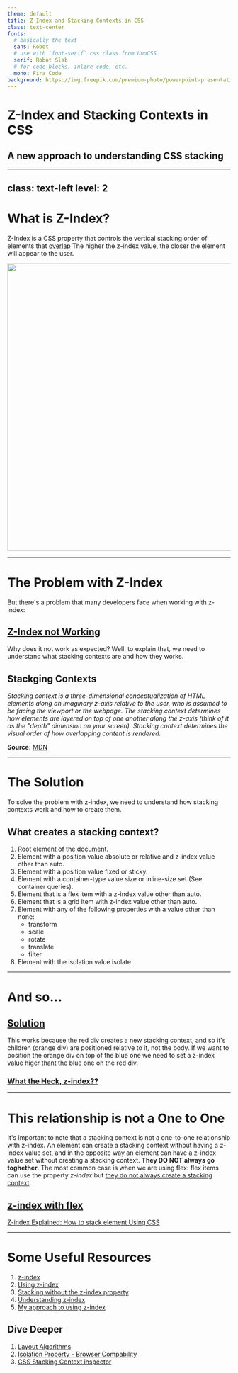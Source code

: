 ```yaml
---
theme: default
title: Z-Index and Stacking Contexts in CSS
class: text-center
fonts:
  # basically the text
  sans: Robot
  # use with `font-serif` css class from UnoCSS
  serif: Robot Slab
  # for code blocks, inline code, etc.
  mono: Fira Code
background: https://img.freepik.com/premium-photo/powerpoint-presentation-gradient-with-some-effects-light-blue-dark-blue_555090-56528.jpg
---
```


# Z-Index and Stacking Contexts in CSS

## A new approach to understanding CSS stacking

---
class: text-left
level: 2
---

# What is Z-Index?

Z-Index is a CSS property that controls the vertical stacking order of elements that <ins>overlap</ins>
The higher the z-index value, the closer the element will appear to the user.

<img src="https://bitsofco.de/img/zeDmwlyRbq-780.png" width="650px" class="mx-auto"/>

---

# The Problem with Z-Index

But there's a problem that many developers face when working with z-index:

## <div class="text-center mb-10 text-blue-300">[Z-Index not Working](https://codepen.io/AndreaMargutti/pen/QwbwaoW?editors=1100)</div>

Why does it not work as expected?
Well, to explain that, we need to understand what stacking contexts are and how they works.

## Stackging Contexts

*Stacking context is a three-dimensional conceptualization of HTML elements along an imaginary z-axis relative to the user, who is assumed to be facing the viewport or the webpage. The stacking context determines how elements are layered on top of one another along the z-axis (think of it as the "depth" dimension on your screen). Stacking context determines the visual order of how overlapping content is rendered.*

<div class="text-end"><strong>Source:</strong> <a href="https://developer.mozilla.org/en-US/docs/Web/CSS/CSS_positioned_layout/Stacking_context">MDN</a></div>

---

# The Solution

To solve the problem with z-index, we need to understand how stacking contexts work and how to create them.

## What creates a stacking context?

<div class="text-sm">

1. Root element of the document.
2. Element with a position value absolute or relative and z-index value other than auto.
3. Element with a position value fixed or sticky.
4. Element with a container-type value size or inline-size set (See container queries).
5. Element that is a flex item with a z-index value other than auto.
6. Element that is a grid item with z-index value other than auto.
7. Element with any of the following properties with a value other than none:
    - transform
    - scale
    - rotate
    - translate
    - filter
8. Element with the isolation value isolate.
    
</div>

---

# And so...

## <div class="text-center mb-10 text-blue-300">[Solution](https://codepen.io/AndreaMargutti/pen/KwpwZjd)</div>

This works because the red div creates a new stacking context, and so it's children (orange div) are positioned relative to it, not the body.
If we want to position the orange div on top of the blue one we need to set a z-index value higer thant the blue one on the red div.

### <span class="text-red-300">[What the Heck, z-index??](https://www.joshwcomeau.com/css/stacking-contexts/)</span>

---

# This relationship is not a One to One

It's important to note that a stacking context is not a one-to-one relationship with z-index. An element can create a stacking context without having a z-index value set, and in
the opposite way an element can have a z-index value set without creating a stacking context. <span class="text-red-600">**They DO NOT always go toghether**</span>.
The most common case is when we are using flex: flex items can use the property *z-index* but <ins>they do not always create a stacking context</ins>.

<!-- TODO: add a codepen example -->

## <a href="https://codepen.io/AndreaMargutti/pen/bNdEGoe?editors=1100" class="text-blue-300">z-index with flex</a>

[Z-index Explained: How to stack element Using CSS](https://medium.com/free-code-camp/z-index-explained-how-to-stack-elements-using-css-7c5aa0f179b3)

---

# Some Useful Resources

1. [z-index](https://developer.mozilla.org/en-US/docs/Web/CSS/z-index)
2. [Using z-index](https://developer.mozilla.org/en-US/docs/Web/CSS/CSS_positioned_layout/Using_z-index)
3. [Stacking without the z-index property](https://developer.mozilla.org/en-US/docs/Web/CSS/CSS_positioned_layout/Stacking_without_z-index)
4. [Understanding z-index](https://developer.mozilla.org/en-US/docs/Web/CSS/CSS_positioned_layout/Understanding_z-index)
5. [My approach to using z-index](https://david-gilbertson.medium.com/my-approach-to-using-z-index-eca67feb079c)

## <div class="my-6">Dive Deeper</div>

1. [Layout Algorithms](https://www.joshwcomeau.com/css/understanding-layout-algorithms)
2. [Isolation Property - Browser Compability](https://caniuse.com/?search=isolation)
3. [CSS Stacking Context inspector](https://chromewebstore.google.com/detail/css-stacking-context-insp/apjeljpachdcjkgnamgppgfkmddadcki?pli=1)